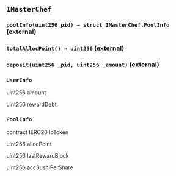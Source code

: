 ## `IMasterChef`

### `poolInfo(uint256 pid) → struct IMasterChef.PoolInfo` (external)

### `totalAllocPoint() → uint256` (external)

### `deposit(uint256 _pid, uint256 _amount)` (external)

### `UserInfo`

uint256 amount

uint256 rewardDebt

### `PoolInfo`

contract IERC20 lpToken

uint256 allocPoint

uint256 lastRewardBlock

uint256 accSushiPerShare
